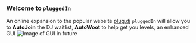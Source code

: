 ### Welcome to `pluggedIn`
An online expansion to the popular website [plug.dj](http://plug.dj)
`pluggedIn` will allow you to **AutoJoin** the DJ waitlist, **AutoWoot** to help get you levels, an enhanced GUI
![Image of GUI in future](http://placehold.it/1024x512.png)
